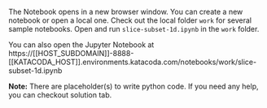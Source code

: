 The Notebook opens in a new browser window. You can create a new notebook or open a local one. Check out the local folder `work` for several sample notebooks. Open and run `slice-subset-1d.ipynb` in the `work` folder.

You can also open the Jupyter Notebook at https://[[HOST_SUBDOMAIN]]-8888-[[KATACODA_HOST]].environments.katacoda.com/notebooks/work/slice-subset-1d.ipynb

**Note:**
There are placeholder(s) to write python code. If you need any help, you can checkout solution tab.